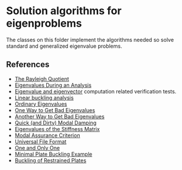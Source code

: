 # Solution algorithms for eigenproblems

The classes on this folder implement the algorithms needed so solve standard and generalized eigenvalue problems.

## References

 - [The Rayleigh Quotient](https://portwooddigital.com/2021/06/06/the-rayleigh-quotient/)
 - [Eigenvalues During an Analysis](https://portwooddigital.com/2021/11/09/eigenvalues-during-an-analysis/)
 - [Eigenvalue and eigenvector](https://en.wikipedia.org/wiki/Eigenvalues_and_eigenvectors) computation related verification tests.
 - [Linear buckling analysis](https://portwooddigital.com/2021/05/29/right-under-your-nose)
 - [Ordinary Eigenvalues](https://portwooddigital.com/2020/11/13/ordinary-eigenvalues/)
 - [One Way to Get Bad Eigenvalues](https://portwooddigital.com/2022/11/10/one-way-to-get-bad-eigenvalues/)
 - [Another Way to Get Bad Eigenvalues](https://portwooddigital.com/2022/11/11/another-way-to-get-bad-eigenvalues/)
 - [Quick (and Dirty) Modal Damping](https://portwooddigital.com/2022/11/08/quick-and-dirty-modal-damping/)
 - [Eigenvalues of the Stiffness Matrix](https://portwooddigital.com/2023/01/16/eigenvalues-of-the-stiffness-matrix/)
 - [Modal Assurance Criterion](https://doi.org/10.1016/j.proeng.2012.09.551)
 - [Universal File Format](https://en.wikipedia.org/wiki/Universal_File_Format)
 - [One and Only One](https://portwooddigital.com/2023/11/18/one-and-only-one/)
 - [Minimal Plate Buckling Example](https://portwooddigital.com/2025/05/24/minimal-plate-buckling-example/)
 - [Buckling of Restrained Plates](https://portwooddigital.com/2025/05/31/buckling-of-restrained-plates/)
